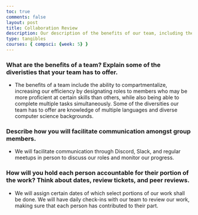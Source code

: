 ```yaml
---
toc: true
comments: false
layout: post
title: Collaboration Review
description: Our description of the benefits of our team, including the skills we have and goals we hope to accomplish
type: tangibles
courses: { compsci: {week: 5} }
---
```


### What are the benefits of a team? Explain some of the diveristies that your team has to offer.

- The benefits of a team include the ability to compartmentalize, increasing our efficiency by designating roles to members who may be more proficient at certain skills than others, while also being able to complete multiple tasks simultaneously. Some of the diversities our team has to offer are knowledge of multiple languages and diverse computer science backgrounds.

### Describe how you will facilitate communication amongst group members.

- We will facilitate communication through Discord, Slack, and regular meetups in person to discuss our roles and monitor our progress.

### How will you hold each person accountable for their portion of the work? Think about dates, review tickets, and peer reviews.

- We will assign certain dates of which select portions of our work shall be done. We will have daily check-ins with our team to review our work, making sure that each person has contributed to their part.